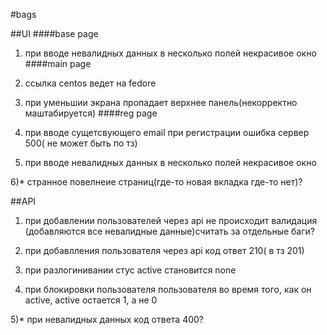 #bags

##UI
####base page
1) при вводе невалидных данных в несколько полей некрасивое окно 
####main page
2) ссылка centos ведет на fedore

3) при уменьшии экрана пропадает верхнее панель(некорректно маштабируется)
####reg page
4) при вводе сущетсвующего email при регистрации ошибка сервер 500( не может быть по тз)

5) при вводе невалидных данных в несколько полей некрасивое окно

6)* странное повелнеие страниц(где-то новая вкладка где-то нет)?

##API
1) при добавлении пользователей через api не происходит валидация (добавляются все невалидные данные)считать за отдельные баги?

2) при добавлления пользователя через api код ответ 210( в тз 201)

3) при разлогинивании стус active становится none

4) при блокировки пользователя пользователя во время того, как он active, active остается 1, а не 0

5)* при невалидных данных код ответа 400?
 

